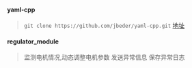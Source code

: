 ####

#### yaml-cpp
> ```` git clone https://github.com/jbeder/yaml-cpp.git ````
> [地址](https://github.com/jbeder/yaml-cpp)


#### regulator_module
> 监测电机情况,动态调整电机参数
> 发送异常信息
> 保存异常日志